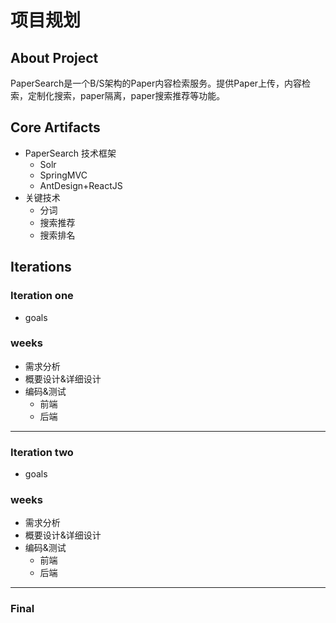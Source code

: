 # 项目规划
## About Project
PaperSearch是一个B/S架构的Paper内容检索服务。提供Paper上传，内容检索，定制化搜索，paper隔离，paper搜索推荐等功能。
## Core Artifacts
- PaperSearch 技术框架
  - Solr
  - SpringMVC
  - AntDesign+ReactJS
- 关键技术
  - 分词
  - 搜索推荐
  - 搜索排名
## Iterations
### Iteration one
 - goals 
### weeks
 - 需求分析
 - 概要设计&详细设计
 - 编码&测试
   - 前端
   - 后端

---
### Iteration two
 - goals 
### weeks
 - 需求分析
 - 概要设计&详细设计
 - 编码&测试
   - 前端
   - 后端

---
### Final